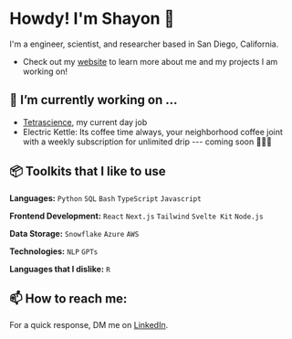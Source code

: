 # Howdy! I'm Shayon 🤠

  I'm a engineer, scientist, and researcher based in San Diego, California.

  - Check out my [website](https://shayonkeating.github.io/) to learn more about me and my projects I am working on!

## 🌱 I’m currently working on ...

  - [Tetrascience](https://www.tetrascience.com/), my current day job
  - Electric Kettle: Its coffee time always, your neighborhood coffee joint with a weekly subscription for unlimited drip --- coming soon 👨🏻‍💻

## 📦 Toolkits that I like to use

  **Languages:** `Python` `SQL` `Bash` `TypeScript` `Javascript`

  **Frontend Development:** `React` `Next.js` `Tailwind` `Svelte Kit` `Node.js`

  **Data Storage:** `Snowflake` `Azure` `AWS`

  **Technologies:** `NLP` `GPTs`

   **Languages that I dislike:** `R`

## 📫 How to reach me:

  For a quick response, DM me on [LinkedIn](https://www.linkedin.com/in/shayonkeating/). 

<!--
- 🔭 I’m currently working on ...
- 🌱 I’m currently learning ...
- 👯 I’m looking to collaborate on ...
- 💬 Ask me about ...
- ⚡ Fun fact: ... 
-->
